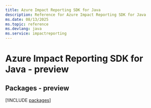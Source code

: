```yaml
---
title: Azure Impact Reporting SDK for Java
description: Reference for Azure Impact Reporting SDK for Java
ms.date: 08/13/2025
ms.topic: reference
ms.devlang: java
ms.service: impactreporting
---
```

# Azure Impact Reporting SDK for Java - preview
## Packages - preview
[!INCLUDE [packages](impact-reporting-index.md)]